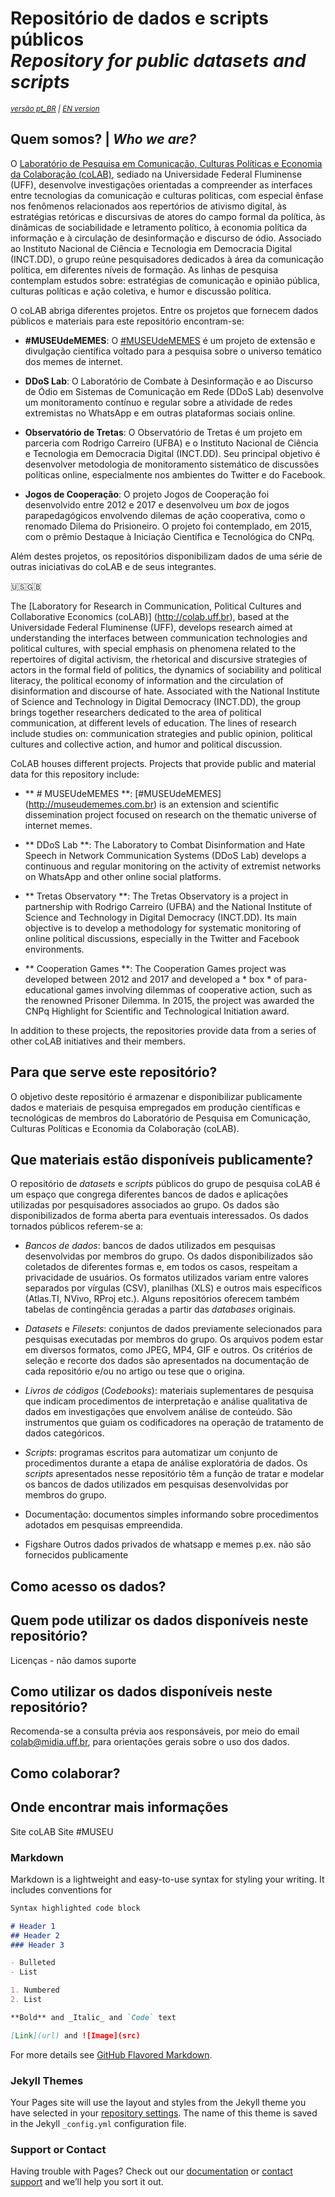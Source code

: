 # Repositório de dados e scripts públicos <br>*Repository for public datasets and scripts*

<small>*[versão pt_BR](https://github.com/coLAB-UFF/colab-uff.github.io/edit/main/README.md) | [EN version](https://github.com/coLAB-UFF/colab-uff.github.io/edit/main/en/README.md)*</small>

## Quem somos? | *Who we are?*

O [Laboratório de Pesquisa em Comunicação, Culturas Políticas e Economia da Colaboração (coLAB)](http://colab.uff.br), sediado na Universidade Federal Fluminense (UFF), desenvolve investigações orientadas a compreender as interfaces entre tecnologias da comunicação e culturas políticas, com especial ênfase nos fenômenos relacionados aos repertórios de ativismo digital, às estratégias retóricas e discursivas de atores do campo formal da política, às dinâmicas de sociabilidade e letramento político, à economia política da informação e à circulação de desinformação e discurso de ódio. Associado ao Instituto Nacional de Ciência e Tecnologia em Democracia Digital (INCT.DD), o grupo reúne pesquisadores dedicados à área da comunicação política, em diferentes níveis de formação. As linhas de pesquisa contemplam estudos sobre: estratégias de comunicação e opinião pública, culturas políticas e ação coletiva, e humor e discussão política.

O coLAB abriga diferentes projetos. Entre os projetos que fornecem dados públicos e materiais para este repositório encontram-se:

* **#MUSEUdeMEMES**: O [#MUSEUdeMEMES](http://museudememes.com.br) é um projeto de extensão e divulgação científica voltado para a pesquisa sobre o universo temático dos memes de internet. 

* **DDoS Lab**: O Laboratório de Combate à Desinformação e ao Discurso de Ódio em Sistemas de Comunicação em Rede (DDoS Lab) desenvolve um monitoramento contínuo e regular sobre a atividade de redes extremistas no WhatsApp e em outras plataformas sociais online.

* **Observatório de Tretas**: O Observatório de Tretas é um projeto em parceria com Rodrigo Carreiro (UFBA) e o Instituto Nacional de Ciência e Tecnologia em Democracia Digital (INCT.DD). Seu principal objetivo é desenvolver metodologia de monitoramento sistemático de discussões políticas online, especialmente nos ambientes do Twitter e do Facebook.

* **Jogos de Cooperação**: O projeto Jogos de Cooperação foi desenvolvido entre 2012 e 2017 e desenvolveu um *box* de jogos parapedagógicos envolvendo dilemas de ação cooperativa, como o renomado Dilema do Prisioneiro. O projeto foi contemplado, em 2015, com o prêmio Destaque à Iniciação Científica e Tecnológica do CNPq.

Além destes projetos, os repositórios disponibilizam dados de uma série de outras iniciativas do coLAB e de seus integrantes.

:us::uk:

The [Laboratory for Research in Communication, Political Cultures and Collaborative Economics (coLAB)] (http://colab.uff.br), based at the Universidade Federal Fluminense (UFF), develops research aimed at understanding the interfaces between communication technologies and political cultures, with special emphasis on phenomena related to the repertoires of digital activism, the rhetorical and discursive strategies of actors in the formal field of politics, the dynamics of sociability and political literacy, the political economy of information and the circulation of disinformation and discourse of hate. Associated with the National Institute of Science and Technology in Digital Democracy (INCT.DD), the group brings together researchers dedicated to the area of ​​political communication, at different levels of education. The lines of research include studies on: communication strategies and public opinion, political cultures and collective action, and humor and political discussion.

CoLAB houses different projects. Projects that provide public and material data for this repository include:

* ** # MUSEUdeMEMES **: [#MUSEUdeMEMES] (http://museudememes.com.br) is an extension and scientific dissemination project focused on research on the thematic universe of internet memes.

* ** DDoS Lab **: The Laboratory to Combat Disinformation and Hate Speech in Network Communication Systems (DDoS Lab) develops a continuous and regular monitoring on the activity of extremist networks on WhatsApp and other online social platforms.

* ** Tretas Observatory **: The Tretas Observatory is a project in partnership with Rodrigo Carreiro (UFBA) and the National Institute of Science and Technology in Digital Democracy (INCT.DD). Its main objective is to develop a methodology for systematic monitoring of online political discussions, especially in the Twitter and Facebook environments.

* ** Cooperation Games **: The Cooperation Games project was developed between 2012 and 2017 and developed a * box * of para-educational games involving dilemmas of cooperative action, such as the renowned Prisoner Dilemma. In 2015, the project was awarded the CNPq Highlight for Scientific and Technological Initiation award.

In addition to these projects, the repositories provide data from a series of other coLAB initiatives and their members.

## Para que serve este repositório?

O objetivo deste repositório é armazenar e disponibilizar publicamente dados e materiais de pesquisa empregados em produção científicas e tecnológicas de membros do Laboratório de Pesquisa em Comunicação, Culturas Políticas e Economia da Colaboração (coLAB).

## Que materiais estão disponíveis publicamente?

O repositório de *datasets* e *scripts* públicos do grupo de pesquisa coLAB é um espaço que congrega diferentes bancos de dados e aplicações utilizadas por pesquisadores associados ao grupo. Os dados são disponibilizados de forma aberta para eventuais interessados. Os dados tornados públicos referem-se a:

* *Bancos de dados*: bancos de dados utilizados em pesquisas desenvolvidas por membros do grupo. Os dados disponibilizados são coletados de diferentes formas e, em todos os casos, respeitam a privacidade de usuários. Os formatos utilizados variam entre valores separados por vírgulas (CSV), planilhas (XLS) e outros mais específicos (Atlas.TI, NVivo, RProj etc.). Alguns repositórios oferecem também tabelas de contingência geradas a partir das *databases* originais.

* *Datasets* e *Filesets*: conjuntos de dados previamente selecionados para pesquisas executadas por membros do grupo. Os arquivos podem estar em diversos formatos, como JPEG, MP4, GIF e outros. Os critérios de seleção e recorte dos dados são apresentados na documentação de cada repositório e/ou no artigo ou tese que o origina.

* *Livros de códigos* (*Codebooks*): materiais suplementares de pesquisa que indicam procedimentos de interpretação e análise qualitativa de dados em investigações que envolvem análise de conteúdo. São instrumentos que guiam os codificadores na operação de tratamento de dados categóricos.

* *Scripts*: programas escritos para automatizar um conjunto de procedimentos durante a etapa de análise exploratória de dados. Os *scripts* apresentados nesse repositório têm a função de tratar e modelar os bancos de dados utilizados em pesquisas desenvolvidas por membros do grupo.

* Documentação: documentos simples informando sobre procedimentos adotados em pesquisas empreendida.

+ Figshare
Outros dados privados de whatsapp e memes p.ex. não são fornecidos publicamente

## Como acesso os dados?


## Quem pode utilizar os dados disponíveis neste repositório?

Licenças - não damos suporte

## Como utilizar os dados disponíveis neste repositório?

Recomenda-se a consulta prévia aos responsáveis, por meio do email [colab@midia.uff.br](mailto:colab@midia.uff.br), para orientações gerais sobre o uso dos dados.

## Como colaborar?



## Onde encontrar mais informações

Site coLAB
Site #MUSEU

### Markdown

Markdown is a lightweight and easy-to-use syntax for styling your writing. It includes conventions for

```markdown
Syntax highlighted code block

# Header 1
## Header 2
### Header 3

- Bulleted
- List

1. Numbered
2. List

**Bold** and _Italic_ and `Code` text

[Link](url) and ![Image](src)
```

For more details see [GitHub Flavored Markdown](https://guides.github.com/features/mastering-markdown/).

### Jekyll Themes

Your Pages site will use the layout and styles from the Jekyll theme you have selected in your [repository settings](https://github.com/coLAB-UFF/colab.uff.github.io/settings). The name of this theme is saved in the Jekyll `_config.yml` configuration file.

### Support or Contact

Having trouble with Pages? Check out our [documentation](https://docs.github.com/categories/github-pages-basics/) or [contact support](https://github.com/contact) and we’ll help you sort it out.
